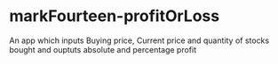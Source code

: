 # markFourteen-profitOrLoss
 An app which inputs Buying price, Current price and quantity of stocks bought and ouptuts absolute and percentage profit
